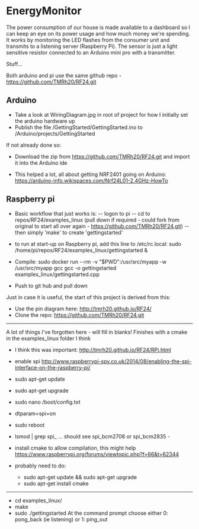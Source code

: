 # EnergyMonitor
The power consumption of our house is made available to a dashboard so I can keep an eye on its power usage and how much money we're spending.  It works by monitoring the LED flashes from the consumer unit and transmits to a listening server (Raspberry Pi).  The sensor is just a light sensitive resistor connected to an Arduino mini pro with a transmitter.


Stuff...

Both arduino and pi use the same github repo -  https://github.com/TMRh20/RF24.git

Arduino
-------
- Take a look at WiringDiagram.jpg in root of project for how I initially set the arduino hardware up
- Publish the file /GettingStarted/GettingStarted.ino to <home>/Arduino/projects/GettingStarted

If not already done so:
- Download the zip from  https://github.com/TMRh20/RF24.git and import it into the Arduino ide

- This helped a lot, all about getting NRF2401 going on Arduino: https://arduino-info.wikispaces.com/Nrf24L01-2.4GHz-HowTo

Raspberry pi
------------
- Basic workflow that just works is:
-- logon to pi
-- cd to repos/RF24/examples_linux (pull down if required - could fork from original to start all over again - https://github.com/TMRh20/RF24.git)
-- then simply 'make' to create 'gettingstarted'
- to run at start-up on Raspberry pi, add this line to /etc/rc.local:
    sudo /home/pi/repos/RF24/examples_linux/gettingstarted &

- Compile: sudo docker run --rm -v "$PWD":/usr/src/myapp -w /usr/src/myapp gcc gcc -o gettingstarted examples_linux/gettingstarted.cpp
- Push to git hub and pull down 

Just in case it is useful, the start of this project is derived from this:
- Use the pin diagram here: http://tmrh20.github.io/RF24/
- Clone the repo:  https://github.com/TMRh20/RF24.git

-------------
A lot of things I've forgotten here - will fill in blanks!  Finishes with a cmake in the examples_linux folder I think

- I think this was important: http://tmrh20.github.io/RF24/RPi.html

- enable spi http://www.raspberrypi-spy.co.uk/2014/08/enabling-the-spi-interface-on-the-raspberry-pi/
- sudo apt-get update
- sudo apt-get upgrade
- sudo nano /boot/config.txt
- dtparam=spi=on
- sudo reboot
- lsmod | grep spi_ ... should see spi_bcm2708 or spi_bcm2835 - 

- install cmake to allow compilation, this might help https://www.raspberrypi.org/forums/viewtopic.php?f=66&t=62344
- probably need to do:
  - sudo apt-get update && sudo apt-get upgrade
  - sudo apt-get install cmake
-------------

- cd examples_linux/
- make
- sudo ./gettingstarted
At the command prompt choose either 0: pong_back (ie listening) or 1: ping_out

